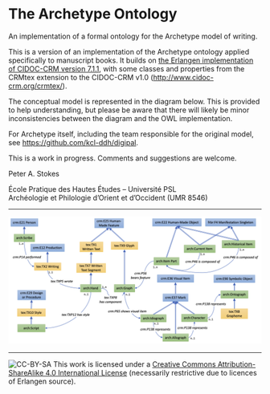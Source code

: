 # The Archetype Ontology

An implementation of a formal ontology for the Archetype model of writing.

This is a version of an implementation of the Archetype ontology applied specifically to manuscript books. It builds on [the Erlangen implementation of CIDOC-CRM version 7.1.1](https://github.com/erlangen-crm/ecrm/blob/master/ecrm_211015.owl), with some classes and properties from the CRMtex extension to the CIDOC-CRM v1.0 (http://www.cidoc-crm.org/crmtex/).

The conceptual model is represented in the diagram below. This is provided to help understanding, but please be aware that there will likely be minor inconsistencies between the diagram and the OWL implementation.

For Archetype itself, including the team responsible for the original model, see https://github.com/kcl-ddh/digipal.

This is a work in progress. Comments and suggestions are welcome.

Peter A. Stokes

École Pratique des Hautes Études – Université PSL\
Archéologie et Philologie d’Orient et d’Occident (UMR 8546)

---

![Model Diagram](ArchOntDiagram.png)

---

![CC-BY-SA](https://i.creativecommons.org/l/by-sa/4.0/88x31.png) This work is licensed under a [Creative Commons Attribution-ShareAlike 4.0 International License](http://creativecommons.org/licenses/by-sa/4.0/) (necessarily restrictive due to licences of Erlangen source).
